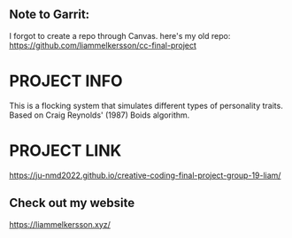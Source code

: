 ## Note to Garrit:

I forgot to create a repo through Canvas.
here's my old repo: https://github.com/liammelkersson/cc-final-project

# PROJECT INFO

This is a flocking system that simulates different types of personality traits. Based on Craig Reynolds' (1987) Boids algorithm.

# PROJECT LINK

https://ju-nmd2022.github.io/creative-coding-final-project-group-19-liam/

## Check out my website

https://liammelkersson.xyz/
